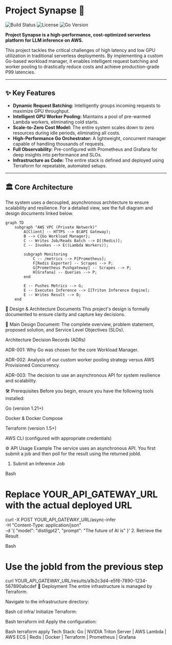 # Project Synapse 🧠

![Build Status](https://img.shields.io/badge/build-passing-brightgreen)
![License](https://img.shields.io/badge/license-MIT-blue)
![Go Version](https://img.shields.io/badge/go-1.22-cyan.svg)

**Project Synapse is a high-performance, cost-optimized serverless platform for LLM inference on AWS.**

This project tackles the critical challenges of high latency and low GPU utilization in traditional serverless deployments. By implementing a custom Go-based workload manager, it enables intelligent request batching and worker pooling to drastically reduce costs and achieve production-grade P99 latencies.

---
## ✨ Key Features

* **Dynamic Request Batching:** Intelligently groups incoming requests to maximize GPU throughput.
* **Intelligent GPU Worker Pooling:** Maintains a pool of pre-warmed Lambda workers, eliminating cold starts.
* **Scale-to-Zero Cost Model:** The entire system scales down to zero resources during idle periods, eliminating all costs.
* **High-Performance Go Orchestrator:** A lightweight, concurrent manager capable of handling thousands of requests.
* **Full Observability:** Pre-configured with Prometheus and Grafana for deep insights into performance and SLOs.
* **Infrastructure as Code:** The entire stack is defined and deployed using Terraform for repeatable, automated setups.

---
## 🏛️ Core Architecture

The system uses a decoupled, asynchronous architecture to ensure scalability and resilience. For a detailed view, see the full diagram and design documents linked below.

```mermaid
graph TD
    subgraph "AWS VPC (Private Network)"
        A[Client] -- HTTPS --> B(API Gateway);
        B --> C{Go Workload Manager};
        C -- Writes Job/Reads Batch --> D[(Redis)];
        C -- Invokes --> E((Lambda Workers));

        subgraph Monitoring
            C -- /metrics --> P[Prometheus];
            F[Redis Exporter] -- Scrapes --> P;
            G[Prometheus Pushgateway] -- Scrapes --> P;
            H[Grafana] -- Queries --> P;
        end

        E -- Pushes Metrics --> G;
        E -- Executes Inference --> I[Triton Inference Engine];
        E -- Writes Result --> D;
    end
```

📜 Design & Architecture Documents
This project's design is formally documented to ensure clarity and capture key decisions.

📄 Main Design Document: The complete overview, problem statement, proposed solution, and Service Level Objectives (SLOs).

Architecture Decision Records (ADRs)

ADR-001: Why Go was chosen for the core Workload Manager.

ADR-002: Analysis of our custom worker pooling strategy versus AWS Provisioned Concurrency.

ADR-003: The decision to use an asynchronous API for system resilience and scalability.

🛠️ Prerequisites
Before you begin, ensure you have the following tools installed:

Go (version 1.21+)

Docker & Docker Compose

Terraform (version 1.5+)

AWS CLI (configured with appropriate credentials)

⚙️ API Usage Example
The service uses an asynchronous API. You first submit a job and then poll for the result using the returned jobId.

1. Submit an Inference Job

Bash
# Replace YOUR_API_GATEWAY_URL with the actual deployed URL
curl -X POST YOUR_API_GATEWAY_URL/async-infer \
-H "Content-Type: application/json" \
-d '{
  "model": "distilgpt2",
  "prompt": "The future of AI is"
}'
2. Retrieve the Result

Bash
# Use the jobId from the previous step
curl YOUR_API_GATEWAY_URL/results/a1b2c3d4-e5f6-7890-1234-567890abcdef
🚀 Deployment
The entire infrastructure is managed by Terraform.

Navigate to the infrastructure directory:

Bash
cd infra/
Initialize Terraform:

Bash
terraform init
Apply the configuration:

Bash
terraform apply
Tech Stack: Go | NVIDIA Triton Server | AWS Lambda | AWS ECS | Redis | Docker | Terraform | Prometheus | Grafana

